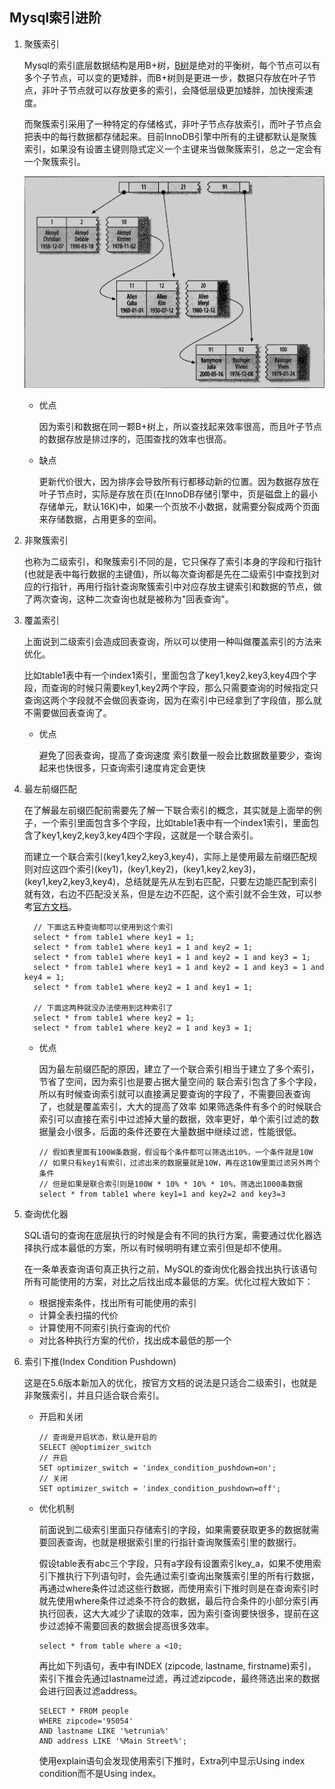 ## Mysql索引进阶

1. 聚簇索引

   Mysql的索引底层数据结构是用B+树，[B树](https://github.com/nemolpsky/algorithm/blob/master/file/data/tree.md)是绝对的平衡树，每个节点可以有多个子节点，可以变的更矮胖，而B+树则是更进一步，数据只存放在叶子节点，非叶子节点就可以存放更多的索引，会降低层级更加矮胖，加快搜索速度。

   而聚簇索引采用了一种特定的存储格式，非叶子节点存放索引，而叶子节点会把表中的每行数据都存储起来。目前InnoDB引擎中所有的主键都默认是聚簇索引，如果没有设置主键则隐式定义一个主键来当做聚簇索引，总之一定会有一个聚簇索引。

   ![1](https://github.com/nemolpsky/note/raw/master/file/mysql/image/mysql_tree7.png)

   - 优点

     因为索引和数据在同一颗B+树上，所以查找起来效率很高，而且叶子节点的数据存放是排过序的，范围查找的效率也很高。

   - 缺点

     更新代价很大，因为排序会导致所有行都移动新的位置。因为数据存放在叶子节点时，实际是存放在页(在InnoDB存储引擎中，页是磁盘上的最小存储单元，默认16K)中，如果一个页放不小数据，就需要分裂成两个页面来存储数据，占用更多的空间。

3. 非聚簇索引

   也称为二级索引，和聚簇索引不同的是，它只保存了索引本身的字段和行指针(也就是表中每行数据的主键值)，所以每次查询都是先在二级索引中查找到对应的行指针，再用行指针查询聚簇索引中对应存放主键索引和数据的节点，做了两次查询，这种二次查询也就是被称为"回表查询"。


4. 覆盖索引

   上面说到二级索引会造成回表查询，所以可以使用一种叫做覆盖索引的方法来优化。

   比如table1表中有一个index1索引，里面包含了key1,key2,key3,key4四个字段，而查询的时候只需要key1,key2两个字段，那么只需要查询的时候指定只查询这两个字段就不会做回表查询，因为在索引中已经拿到了字段值，那么就不需要做回表查询了。

   - 优点

     避免了回表查询，提高了查询速度
     索引数量一般会比数据数量要少，查询起来也快很多，只查询索引速度肯定会更快
     

5. 最左前缀匹配

   在了解最左前缀匹配前需要先了解一下联合索引的概念，其实就是上面举的例子，一个索引里面包含多个字段，比如table1表中有一个index1索引，里面包含了key1,key2,key3,key4四个字段，这就是一个联合索引。

   而建立一个联合索引(key1,key2,key3,key4)，实际上是使用最左前缀匹配规则对应这四个索引(key1)，(key1,key2)，(key1,key2,key3)，(key1,key2,key3,key4)，总结就是先从左到右匹配，只要左边能匹配到索引就有效，右边不匹配没关系，但是左边不匹配，这个索引就不会生效，可以参考[官方文档](https://dev.mysql.com/doc/refman/8.0/en/multiple-column-indexes.html)。
   
   ```
     // 下面这五种查询都可以使用到这个索引
     select * from table1 where key1 = 1;
     select * from table1 where key1 = 1 and key2 = 1;
     select * from table1 where key1 = 1 and key2 = 1 and key3 = 1;
     select * from table1 where key1 = 1 and key2 = 1 and key3 = 1 and key4 = 1;
     select * from table1 where key2 = 1 and key1 = 1;

     // 下面这两种就没办法使用到这种索引了
     select * from table1 where key2 = 1;
     select * from table1 where key2 = 1 and key3 = 1;
   ```

   - 优点

     因为最左前缀匹配的原因，建立了一个联合索引相当于建立了多个索引，节省了空间，因为索引也是要占据大量空间的
     联合索引包含了多个字段，所以有时候查询索引就可以直接满足要查询的字段了，不需要回表查询了，也就是覆盖索引，大大的提高了效率
     如果筛选条件有多个的时候联合索引可以直接在索引中过滤掉大量的数据，效率更好，单个索引过滤的数据量会小很多，后面的条件还要在大量数据中继续过滤，性能很低。

     ```
     // 假如表里面有100W条数据，假设每个条件都可以筛选出10%，一个条件就是10W
     // 如果只有key1有索引，过滤出来的数据量就是10W，再在这10W里面过滤另外两个条件
     // 但是如果是联合索引则是100W * 10% * 10% * 10%，筛选出1000条数据
     select * from table1 where key1=1 and key2=2 and key3=3
     ```

7. 查询优化器

   SQL语句的查询在底层执行的时候是会有不同的执行方案，需要通过优化器选择执行成本最低的方案，所以有时候明明有建立索引但是却不使用。
   
   在一条单表查询语句真正执行之前，MySQL的查询优化器会找出执行该语句所有可能使用的方案，对比之后找出成本最低的方案。优化过程大致如下：
   
   - 根据搜索条件，找出所有可能使用的索引 
   - 计算全表扫描的代价 
   - 计算使用不同索引执行查询的代价 
   - 对比各种执行方案的代价，找出成本最低的那一个

   
8. 索引下推(Index Condition Pushdown)

   这是在5.6版本新加入的优化，按官方文档的说法是只适合二级索引，也就是非聚簇索引，并且只适合联合索引。

   - 开启和关闭

     ```
     // 查询是开启状态，默认是开启的
     SELECT @@optimizer_switch
     // 开启
     SET optimizer_switch = 'index_condition_pushdown=on';
     // 关闭
     SET optimizer_switch = 'index_condition_pushdown=off';
     ```

   - 优化机制
  
     前面说到二级索引里面只存储索引的字段，如果需要获取更多的数据就需要回表查询，也就是根据索引里的行指针查询聚簇索引里的数据行。
  
     假设table表有abc三个字段，只有a字段有设置索引key_a，如果不使用索引下推执行下列语句时，会先通过索引查询出聚簇索引里的所有行数据，再通过where条件过滤这些行数据，而使用索引下推时则是在查询索引时就先使用where条件过滤条不符合的数据，最后符合条件的小部分索引再执行回表，这大大减少了读取的效率，因为索引查询要快很多，提前在这步过滤掉不需要回表的数据会提高很多效率。
  
     ```
     select * from table where a <10;
     ```

     再比如下列语句，表中有INDEX (zipcode, lastname, firstname)索引，索引下推会先通过lastname过滤，再过滤zipcode，最终筛选出来的数据会进行回表过滤address。
     ```
     SELECT * FROM people
     WHERE zipcode='95054'
     AND lastname LIKE '%etrunia%'
     AND address LIKE '%Main Street%';
     ```

     使用explain语句会发现使用索引下推时，Extra列中显示Using index condition而不是Using index。
